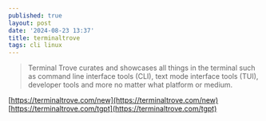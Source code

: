 ```yaml
---
published: true
layout: post
date: '2024-08-23 13:37'
title: terminaltrove
tags: cli linux 
---
```

> Terminal Trove curates and showcases all things in the terminal such as command line interface tools (CLI), text mode interface tools (TUI), developer tools and more no matter what platform or medium.

[https://terminaltrove.com/new](https://terminaltrove.com/new)
[https://terminaltrove.com/tgpt](https://terminaltrove.com/tgpt)
